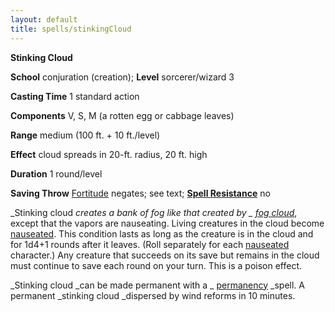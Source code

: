 ```yaml
---
layout: default
title: spells/stinkingCloud
---
```

 **Stinking Cloud**

**School** conjuration (creation); **Level** sorcerer/wizard 3

**Casting Time** 1 standard action

**Components** V, S, M (a rotten egg or cabbage leaves)

**Range** medium (100 ft. + 10 ft./level)

**Effect** cloud spreads in 20-ft. radius, 20 ft. high

**Duration** 1 round/level

**Saving Throw** [Fortitude](../combat#_fortitude) negates; see text; **[Spell Resistance](../glossary#_spell-resistance)** no

_Stinking cloud _creates a bank of fog like that created by _ [fog cloud](fogCloud)_, except that the vapors are nauseating. Living creatures in the cloud become [nauseated](../glossary#_nauseated). This condition lasts as long as the creature is in the cloud and for 1d4+1 rounds after it leaves. (Roll separately for each [nauseated](../glossary#_nauseated) character.) Any creature that succeeds on its save but remains in the cloud must continue to save each round on your turn. This is a poison effect.

_Stinking cloud _can be made permanent with a _ [permanency](permanency#_permanency) _spell. A permanent _stinking cloud _dispersed by wind reforms in 10 minutes.

